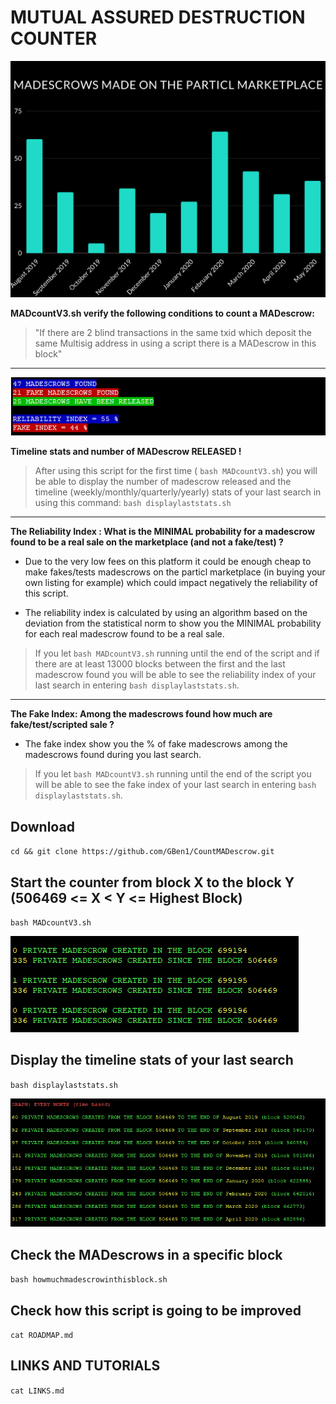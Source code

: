 # MUTUAL ASSURED DESTRUCTION COUNTER

![Screenshot](MAD.png)


**MADcountV3.sh verify the following conditions to count a MADescrow:**

>"If there are 2 blind transactions in the same txid which deposit the same Multisig address in using a script there is a MADescrow in this block"

***

![Screenshot](indexes.png)

**Timeline stats and number of MADescrow RELEASED !**

>After using this script for the first time ( `bash MADcountV3.sh`) you will be able to display the number of madescrow released and the timeline (weekly/monthly/quarterly/yearly) stats of your last search in using this command: `bash displaylaststats.sh`

***

**The Reliability Index : What is the MINIMAL probability for a madescrow found to be a real sale on the marketplace (and not a fake/test) ?**

 - Due to the very low fees on this platform it could be enough cheap to make fakes/tests madescrows on the particl marketplace (in buying your own listing for example) which could impact negatively the reliability of this script. 
 
 - The reliability index is calculated by using an algorithm based on the deviation from the statistical norm to show you the MINIMAL probability for each real madescrow found to be a real sale.

>If you let `bash MADcountV3.sh` running until the end of the script and if there are at least 13000 blocks between the first and the last madescrow found you will be able to see the reliability index of your last search in entering `bash displaylaststats.sh`. 

***

**The Fake Index: Among the madescrows found how much are fake/test/scripted sale ?**

- The fake index show you the % of fake madescrows among the madescrows found during you last search.

>If you let `bash MADcountV3.sh` running until the end of the script you will be able to see the fake index of your last search in entering `bash displaylaststats.sh`. 

## Download

`cd && git clone https://github.com/GBen1/CountMADescrow.git`

## Start the counter from block X to the block Y  (506469 <= X < Y <= Highest Block)

`bash MADcountV3.sh`

![Screenshot](/IMG/madcount.png)

## Display the timeline stats of your last search 

`bash displaylaststats.sh`

![Screenshot](/IMG/timebasedstats.png)

## Check the MADescrows in a specific block

 `bash howmuchmadescrowinthisblock.sh`
 
 ## Check how this script is going to be improved
 
  `cat ROADMAP.md`
 
 ## LINKS AND TUTORIALS

`cat LINKS.md`
